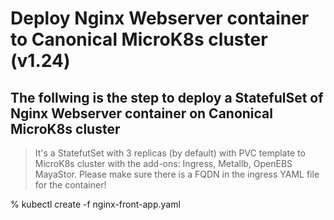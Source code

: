 # Deploy Nginx Webserver container to Canonical MicroK8s cluster (v1.24)

The follwing is the step to deploy a StatefulSet of Nginx Webserver container on Canonical MicroK8s cluster
---
>It's a StatefutSet with 3 replicas (by default) with PVC template to MicroK8s cluster with the add-ons: Ingress, Metallb, OpenEBS MayaStor. 
>Please make sure there is a FQDN in the ingress YAML file for the container!
>
% kubectl create -f nginx-front-app.yaml
